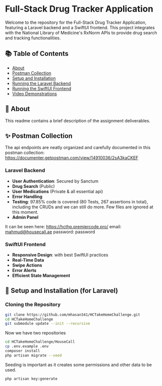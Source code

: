 # Full-Stack Drug Tracker Application

Welcome to the repository for the Full-Stack Drug Tracker Application, featuring a Laravel backend and a SwiftUI frontend. This project integrates with the National Library of Medicine's RxNorm APIs to provide drug search and tracking functionalities.

## 📚 Table of Contents

- [About](#-about)
- [Postman Collection](#-postman-collection)
- [Setup and Installation](#-setup-and-installation)
- [Running the Laravel Backend](#running-the-laravel-backend)
- [Running the SwiftUI Frontend](#running-the-swiftui-frontend)
- [Video Demonstrations](#video-demonstrations)

## 🌟 About
This readme contains a brief description of the assignment deliverables.


## ✨ Postman Collection
The api endpoints are neatly organized and carefully documented in this postman collection: https://documenter.getpostman.com/view/14910036/2sA3kaCKEF


### Laravel Backend

- **User Authentication**: Secured by Sanctum
- **Drug Search** (Public)
- **User Medications** (Private & all essential api)
- **Error Handling**
- **Testing**: 97.85% code is covered (80 Tests, 267 assertions in total), including the CRUDs and we can still do more. Few files are ignored at this moment.
- **Admin Panel**

It can be seen here: https://hcthp.premiercode.pro/
email: mahmud@housecall.ae
password: password


### SwiftUI Frontend

- **Responsive Design**: with best SwiftUI practices
- **Real-Time Data**
- **Swipe Actions**
- **Error Alerts**
- **Efficient State Management**

## 🚀 Setup and Installation (for Laravel)

### Cloning the Repository
```bash
git clone https://github.com/mhasan341/HCTakeHomeChallenge.git
cd HCTakeHomeChallenge
git submodule update --init --recursive
```
Now we have two repositories
```bash
cd HCTakeHomeChallenge/HouseCall
cp .env.example .env
composer install
php artisan migrate --seed
```
Seeding is important as it creates some permissions and other data to be used.

```bash
php artisan key:generate
```


